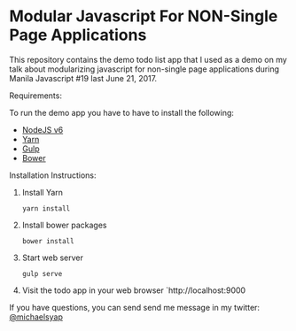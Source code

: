 # Modular Javascript For NON-Single Page Applications

This repository contains the demo todo list app that I used as a demo on my talk about modularizing javascript for non-single page applications during Manila Javascript #19 last June 21, 2017. 


Requirements:

To run the demo app you have to have to install the following:

* [NodeJS v6](https://nodejs.org/en/)
* [Yarn](https://yarnpkg.com/en/)
* [Gulp](http://gulpjs.com/)
* [Bower](https://bower.io/)


Installation Instructions:

1. Install Yarn

	```
	yarn install
	```

2. Install bower packages

	```
	bower install
	```

3.  Start web server

	```
	gulp serve
	```

4. Visit the todo app in your web browser `http://localhost:9000



If you have questions, you can send send me message in my twitter:  [@michaelsyap](https://twitter.com/michaelsyap)

